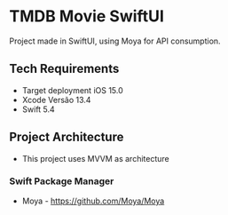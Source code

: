 # TMDB Movie SwiftUI #

Project made in SwiftUI, using Moya for API consumption.

## Tech Requirements ###
* Target deployment iOS 15.0
* Xcode Versão 13.4
* Swift 5.4

## Project Architecture ###
* This project uses MVVM as architecture

### Swift Package Manager ###
* Moya - https://github.com/Moya/Moya
